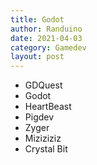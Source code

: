 ```yaml
---
title: Godot
author: Randuino
date: 2021-04-03
category: Gamedev
layout: post
---
```


- GDQuest
- Godot
- HeartBeast
- Pigdev
- Zyger
- Miziziziz
- Crystal Bit
